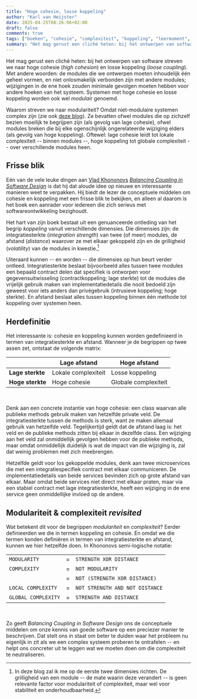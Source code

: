 ```yaml
---
title: "Hoge cohesie, losse koppeling"
author: "Karl van Heijster"
date: 2025-04-25T08:26:06+02:00
draft: false
comments: true
tags: ["boeken", "cohesie", "complexiteit", "koppeling", "leermoment", "mentaal model", "modulariteit"]
summary: "Het mag gerust een cliché heten: bij het ontwerpen van software streven we naar hoge cohesie (*high cohesion*) en losse koppeling (*loose coupling*). Met andere woorden: de modules die we ontwerpen moeten inhoudelijk één geheel vormen, en niet onlosmakelijk verbonden zijn met andere modules; wijzigingen in de ene hoek zouden minimale gevolgen moeten hebben voor andere hoeken van het systeem. Systemen met hoge cohesie en losse koppeling worden ook wel *modulair* genoemd."
---
```


Het mag gerust een cliché heten: bij het ontwerpen van software streven we naar hoge cohesie (*high cohesion*) en losse koppeling (*loose coupling*). Met andere woorden: de modules die we ontwerpen moeten inhoudelijk één geheel vormen, en niet onlosmakelijk verbonden zijn met andere modules; wijzigingen in de ene hoek zouden minimale gevolgen moeten hebben voor andere hoeken van het systeem. Systemen met hoge cohesie en losse koppeling worden ook wel *modulair* genoemd.


Waarom streven we naar modulariteit? Omdat niet-modulaire systemen complex zijn (zie ook [deze blog](/blog/25/04/gecompliceerd-vs-complex/ "'Gecompliceerd vs. complex'")). Ze bevatten ofwel modules die op zichzelf bezien moeilijk te begrijpen zijn (als gevolg van lage cohesie), ofwel modules breken die bij elke ogenschijnlijk ongerelateerde wijziging elders (als gevolg van hoge koppeling). Oftewel: lage cohesie leidt tot lokale complexiteit -- binnen modules --, hoge koppeling tot globale complexiteit -- over verschillende modules heen.


## Frisse blik


Eén van de vele leuke dingen aan [Vlad Khononovs](https://vladikk.com/) [*Balancing Coupling in Software Design*](https://www.pearson.com/en-us/subject-catalog/p/balancing-coupling-in-software-design-successful-software-architecture-in-general-and-distributed-systems/P200000000372/9780137353576 "Vlad Khononov, 'Balancing Coupling in Software Design: Universal Design Principles for Architecting Modular Software Systems', Addison-Wesley Professional 2024") is dat hij dat aloude idee op nieuwe en interessante manieren weet te verpakken. Hij biedt de lezer de conceptuele middelen om cohesie en koppeling met een frisse blik te bekijken, en alleen al daarom is het boek een aanrader voor iedereen die zich serieus met softwareontwikkeling bezighoudt.


Het hart van zijn boek bestaat uit een genuanceerde ontleding van het begrip *koppeling* vanuit verschillende dimensies. Die dimensies zijn: de integratiesterkte (*integration strength*) van twee (of meer) modules, de afstand (*distance*) waarover ze met elkaar gekoppeld zijn en de grilligheid (*volatility*) van de modules in kwestie.[^1] 


Uiteraard kunnen -- en worden -- die dimensies op hun beurt verder ontleed. Integratiesterkte beslaat bijvoorbeeld alles tussen twee modules een bepaald contract delen dat specifiek is ontworpen voor gegevensuitwisseling (contractkoppeling; lage sterkte) tot de modules die vrijelijk gebruik maken van implementatiedetails die nooit bedoeld zijn geweest voor iets anders dan privégebruik (intrusieve koppeling; hoge sterkte). En afstand beslaat alles tussen koppeling binnen één methode tot koppeling over systemen heen.


## Herdefinitie


Het interessante is: cohesie en koppeling kunnen worden gedefinieerd in termen van integratiesterkte en afstand. Wanneer je de begrippen op twee assen zet, ontstaat de volgende matrix:


|                  | **Lage afstand**    | **Hoge afstand**     |
| ---------------- | ------------------- | -------------------- |
| **Lage sterkte** | Lokale complexiteit | Losse koppeling      |
| **Hoge sterkte** | Hoge cohesie        | Globale complexiteit |

<br>


Denk aan een concrete instantie van hoge cohesie: een class waarvan alle publieke methods gebruik maken van hetzelfde private veld. De integratiesterkte tussen de methods is sterk, want ze maken allemaal gebruik van hetzelfde veld. Tegelijkertijd geldt dat de afstand laag is: het veld en de publieke methods zitten bij elkaar in dezelfde class. Een wijziging aan het veld zal onmiddellijk gevolgen hebben voor de publieke methods, maar omdat onmiddellijk duidelijk is wat de impact van die wijziging is, zal dat weinig problemen met zich meebrengen.


Hetzelfde geldt voor los gekoppelde modules, denk aan twee microservices die met een integratiespecifiek contract met elkaar communiceren. De implementatiedetails van beide services bevinden zich op grote afstand van elkaar. Maar omdat beide services niet direct met elkaar praten, maar via een stabiel contract met lage integratiesterkte, heeft een wijziging in de ene service geen onmiddellijke invloed op de andere.


## Modulariteit & complexiteit *revisited*


Wat betekent dit voor de begrippen *modulariteit* en *complexiteit*? Eerder definieerden we die in termen koppeling en cohesie. En omdat we die termen konden definiëren in termen van integratiesterkte en afstand, kunnen we hier hetzelfde doen. In Khononovs semi-logische notatie:


|                     |   |                                 |
| ------------------- | - | ------------------------------- |
| `MODULARITY`        | = | `STRENGTH XOR DISTANCE`         |
| `COMPLEXITY`        | = | `NOT MODULARITY`                |
|                     | = | `NOT (STRENGTH XOR DISTANCE)`   |
| `LOCAL COMPLEXITY`  | = | `NOT STRENGTH AND NOT DISTANCE` |
| `GLOBAL COMPLEXITY` | = | `STRENGTH AND DISTANCE`         |

<br>


Zo geeft *Balancing Coupling in Software Design* ons de conceptuele middelen om onze kennis van goede software op een preciezer manier te beschrijven. Dat stelt ons in staat om beter te duiden waar het probleem nu eigenlijk in zit als we een complex systeem proberen te ontrafelen -- en helpt ons concreter uit te leggen wat we moeten doen om die complexiteit te neutraliseren.


[^1]: In deze blog zal ik me op de eerste twee dimensies richten. De grilligheid van een module -- de mate waarin deze verandert -- is geen relevante factor voor modulariteit of complexiteit, maar wel voor stabiliteit en onderhoudbaarheid.
